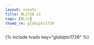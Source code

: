 ```yaml
--- 
layout: sieutv
title: NL1726 s1
tags: [NLtv]
thumb_re: globiptv1726
---
```

{% include tvadv key="globiptv1726" %} 
